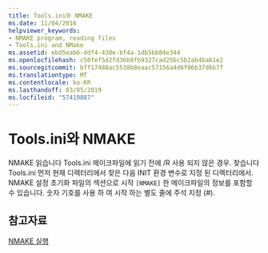 ```yaml
---
title: Tools.ini와 NMAKE
ms.date: 11/04/2016
helpviewer_keywords:
- NMAKE program, reading files
- Tools.ini and NMake
ms.assetid: ebd5eab6-ddf4-430e-bf4a-1db5bb84e344
ms.openlocfilehash: c50fef5d2fd36b8fb9327cad25bc5b2ab4ba61e2
ms.sourcegitcommit: bff17488ac5538b8eaac57156a4d6f06b37d6b7f
ms.translationtype: MT
ms.contentlocale: ko-KR
ms.lasthandoff: 03/05/2019
ms.locfileid: "57419887"
---
```

# <a name="toolsini-and-nmake"></a>Tools.ini와 NMAKE

NMAKE 읽습니다 Tools.ini 메이크파일에 읽기 전에 /R 사용 되지 않은 경우. 찾습니다 Tools.ini 먼저 현재 디렉터리에서 찾은 다음 INIT 환경 변수로 지정 된 디렉터리에서. NMAKE 설정 초기화 파일의 섹션으로 시작 `[NMAKE]` 한 메이크파일의 정보를 포함할 수 있습니다. 숫자 기호를 사용 하 여 시작 하는 별도 줄에 주석 지정 (#).

## <a name="see-also"></a>참고자료

[NMAKE 실행](../build/running-nmake.md)
